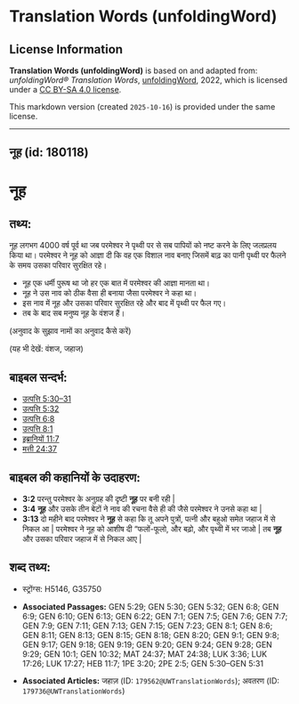 # Translation Words (unfoldingWord)

## License Information

**Translation Words (unfoldingWord)** is based on and adapted from: _unfoldingWord® Translation Words_, [unfoldingWord](https://unfoldingword.org/utw), 2022, which is licensed under a [CC BY-SA 4.0 license](https://creativecommons.org/licenses/by-sa/4.0/legalcode.en).

This markdown version (created `2025-10-16`) is provided under the same license.



--------------------------------

## नूह (id: 180118)

नूह
===

तथ्य:
-----

नूह लगभग 4000 वर्ष पूर्व था जब परमेश्वर ने पृथ्वी पर से सब पापियों को नष्ट करने के लिए जलप्रलय किया था। परमेश्वर ने नूह को आज्ञा दी कि वह एक विशाल नाव बनाए जिसमें बाढ़ का पानी पृथ्वी पर फैलने के समय उसका परिवार सुरक्षित रहे।

* नूह एक धर्मी पुरूष था जो हर एक बात में परमेश्वर की आज्ञा मानता था।
* नूह ने उस नाव को ठीक वैसा ही बनाया जैसा परमेश्वर ने कहा था।
* इस नाव में नूह और उसका परिवार सुरक्षित रहे और बाद में पृथ्वी पर फैल गए।
* तब के बाद सब मनुष्य नूह के वंशज हैं।

(अनुवाद के सुझाव नामों का अनुवाद कैसे करें)

(यह भी देखें: वंशज, जहाज)

बाइबल सन्दर्भ:
--------------

* [उत्पत्ति 5:30–31](https://ref.ly/Gen5:30-Gen5:31)
* [उत्पत्ति 5:32](https://ref.ly/Gen5:32)
* [उत्पत्ति 6:8](https://ref.ly/Gen6:8)
* [उत्पत्ति 8:1](https://ref.ly/Gen8:1)
* [इब्रानियों 11:7](https://ref.ly/Heb11:7)
* [मत्ती 24:37](https://ref.ly/Matt24:37)

बाइबल की कहानियों के उदाहरण:
----------------------------

* **3:2** परन्तु परमेश्वर के अनुग्रह की दृष्टी **नूह** पर बनी रही \|
* **3:4** **नूह** और उसके तीन बेटों ने नाव की रचना वैसे ही की जैसे परमेश्वर ने उनसे कहा था \|
* **3:13** दो महीने बाद परमेश्वर ने **नूह** से कहा कि तू अपने पुत्रों, पत्नी और बहुओ समेत जहाज में से निकल आ \| परमेश्वर ने नूह को आशीष दी “फलों\-फूलो, और बढ़ो, और पृथ्वी में भर जाओ \| तब **नूह** और उसका परिवार जहाज में से निकल आए \|

शब्द तथ्य:
----------

* स्ट्रोंग्स: H5146, G35750

* **Associated Passages:** GEN 5:29; GEN 5:30; GEN 5:32; GEN 6:8; GEN 6:9; GEN 6:10; GEN 6:13; GEN 6:22; GEN 7:1; GEN 7:5; GEN 7:6; GEN 7:7; GEN 7:9; GEN 7:11; GEN 7:13; GEN 7:15; GEN 7:23; GEN 8:1; GEN 8:6; GEN 8:11; GEN 8:13; GEN 8:15; GEN 8:18; GEN 8:20; GEN 9:1; GEN 9:8; GEN 9:17; GEN 9:18; GEN 9:19; GEN 9:20; GEN 9:24; GEN 9:28; GEN 9:29; GEN 10:1; GEN 10:32; MAT 24:37; MAT 24:38; LUK 3:36; LUK 17:26; LUK 17:27; HEB 11:7; 1PE 3:20; 2PE 2:5; GEN 5:30–GEN 5:31
* **Associated Articles:** जहाज़ (ID: `179562@UWTranslationWords`); अवतरण (ID: `179736@UWTranslationWords`)

